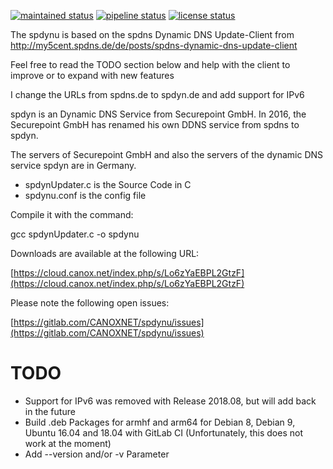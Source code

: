 [![maintained status](https://canox.net/wp-content/uploads/2018/07/maintained.svg)](https://gitlab.com/CANOXNET/spdyn-updater/commits/master)
[![pipeline status](https://gitlab.com/CANOXNET/spdyn-updater/badges/master/pipeline.svg)](https://gitlab.com/CANOXNET/spdyn-updater/commits/master)
[![license status](https://canox.net/wp-content/uploads/2018/07/license.svg)](https://gitlab.com/CANOXNET/spdynu/blob/master/LICENSE)

The spdynu is based on the spdns Dynamic DNS Update-Client from http://my5cent.spdns.de/de/posts/spdns-dynamic-dns-update-client

Feel free to read the TODO section below and help with the client to improve or to expand with 
new features

I change the URLs from spdns.de to spdyn.de and add support for IPv6

spdyn is an Dynamic DNS Service from Securepoint GmbH. In 2016, the Securepoint GmbH has renamed his own DDNS service from spdns to spdyn.

The servers of Securepoint GmbH and also the servers of the dynamic DNS service spdyn are in Germany.

 - spdynUpdater.c is the Source Code in C
 - spdynu.conf is the config file

Compile it with the command:

gcc spdynUpdater.c -o spdynu

Downloads are available at the following URL:

[https://cloud.canox.net/index.php/s/Lo6zYaEBPL2GtzF](https://cloud.canox.net/index.php/s/Lo6zYaEBPL2GtzF)

Please note the following open issues:

[https://gitlab.com/CANOXNET/spdynu/issues](https://gitlab.com/CANOXNET/spdynu/issues)

# TODO

- Support for IPv6 was removed with Release 2018.08, but will add back in the future
- Build .deb Packages for armhf and arm64 for Debian 8, Debian 9, Ubuntu 16.04 and 18.04 with 
GitLab CI (Unfortunately, this does not work at the moment)
- Add --version and/or -v Parameter
